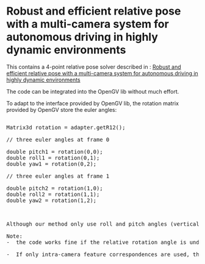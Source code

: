 # Robust and efficient relative pose with a multi-camera system for autonomous driving in highly dynamic environments

This contains a 4-point relative pose solver described in : [Robust and efficient relative pose with a multi-camera system for autonomous driving in highly dynamic environments](https://ieeexplore.ieee.org/stamp/stamp.jsp?arnumber=8053815)


The code can be integrated into the OpenGV lib without much effort.

To adapt to the interface provided by OpenGV lib, the rotation matrix provided by OpenGV store the euler angles:

<pre>

Matrix3d rotation = adapter.getR12();

// three euler angles at frame 0

double pitch1 = rotation(0,0);
double roll1 = rotation(0,1);
double yaw1 = rotation(0,2);

// three euler angles at frame 1

double pitch2 = rotation(1,0);
double roll2 = rotation(1,1);
double yaw2 = rotation(1,2);

<pre>

Although our method only use roll and pitch angles (vertical direction), for IMU with high quality (that means the yaw angle is accurate, too), you can input the yaw angle, otherwise, set it to 0.

Note: 
-  the code works fine if the relative rotation angle is under 5 degrees.

-  If only intra-camera feature correspondences are used, the scale of translation cannot be recovered, however, it makes our method robust to high dynamic scene (seeing our paper). So, if you want to achieve the two goals simultaneously, please intergrate the Acc. from IMU or use extra inter-camera correspondences if the FoVs of your camera configuration overlap.


